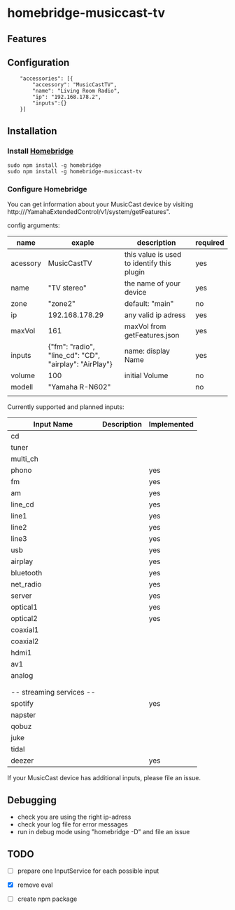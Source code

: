 # homebridge-musiccast-tv

## Features

## Configuration

```
    "accessories": [{
        "accessory": "MusicCastTV",
        "name": "Living Room Radio",
        "ip": "192.168.178.2",
        "inputs":{}
    }]
```

## Installation

### Install [Homebridge](https://github.com/nfarina/homebridge)

```
sudo npm install -g homebridge
sudo npm install -g homebridge-musiccast-tv
```
### Configure Homebridge

You can get information about your MusicCast device by visiting 
http://<ip>/YamahaExtendedControl/v1/system/getFeatures".


config arguments: 

| name | exaple | description | required |
| ---- | ------ | ----------- | -------- |
| acessory | MusicCastTV | this value is used to identify this plugin | yes |
| name | "TV stereo" | the name of your device | yes |
| zone | "zone2" | default: "main" | no |
| ip | 192.168.178.29 | any valid ip adress | yes |
| maxVol | 161 | maxVol from getFeatures.json | yes |
| inputs | {"fm": "radio", "line_cd": "CD", "airplay": "AirPlay"} | name: display Name | yes |
| volume | 100 | initial Volume | no |
| modell | "Yamaha R-N602" |  | no |
|  |  |  |  |


Currently supported and planned inputs:

| Input Name | Description | Implemented |
| ---------- | ----------- | ----------- |
| cd |  |  |
| tuner |  |  |
| multi_ch |  |  |
| phono |  | yes |
| fm |  | yes |
| am |  | yes |
| line_cd |  | yes |
| line1 |  | yes |
| line2 |  | yes |
| line3 |  | yes |
| usb |  | yes |
| airplay |  | yes |
| bluetooth |  | yes |
| net_radio |  | yes |
| server |  | yes |
| optical1 |  | yes |
| optical2 |  | yes |
| coaxial1 |  |  |
| coaxial2 |  |  |
| hdmi1 |  |  |
| av1 |  |  |
| analog |  |  |
|  |  |  |
|  |  |  |
| -- streaming services -- |
| spotify |  | yes |
| napster |  |  |
| qobuz |  |  |
| juke |  |  |
| tidal |  |  |
| deezer |  | yes |

If your MusicCast device has additional inputs, please file an issue. 

## Debugging 
 - check you are using the right ip-adress
 - check your log file for error messages
 - run in debug mode using "homebridge -D" and file an issue

## TODO
 - [ ] prepare one InputService for each possible input
 - [x] remove eval
 - [ ] create npm package

